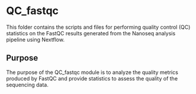 # QC_fastqc

This folder contains the scripts and files for performing quality control (QC) statistics on the FastQC results generated from the Nanoseq analysis pipeline using Nextflow.

## Purpose
The purpose of the QC_fastqc module is to analyze the quality metrics produced by FastQC and provide statistics to assess the quality of the sequencing data.

